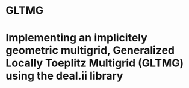 # GLTMG
# Implementing an implicitely geometric multigrid, Generalized Locally Toeplitz Multigrid (GLTMG) using the deal.ii library
